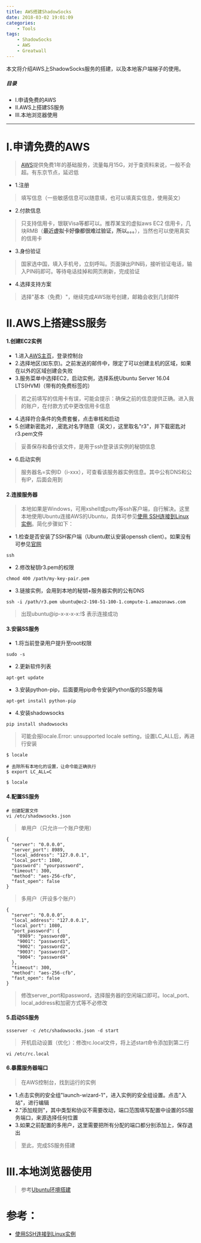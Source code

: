 ```yaml
---
title: AWS搭建ShadowSocks
date: 2018-03-02 19:01:09
categories:
    - Tools
tags:
    - ShadowSocks
    - AWS
    - Greatwall
---
```


本文将介绍AWS上ShadowSocks服务的搭建，以及本地客户端梯子的使用。

<!-- more -->

##### 目录
+ I.申请免费的AWS
+ II.AWS上搭建SS服务
+ III.本地浏览器使用

---

# I.申请免费的AWS

> [AWS](https://www.amazonaws.cn/)提供免费1年的基础服务，流量每月15G，对于查资料来说，一般不会超。有东京节点，延迟低

- 1.注册

> 填写信息（一些敏感信息可以随意填，也可以填真实信息，使用英文）

- 2.付款信息

> 只支持信用卡，银联Visa等都可以。推荐某宝的虚拟aws EC2 信用卡，几块RMB（**最近虚拟卡好像都很难过验证，所以。。。**），当然也可以使用真实的信用卡

- 3.身份验证

> 国家选中国，填入手机号，立刻呼叫。页面弹出PIN码，接听验证电话，输入PIN码即可。等待电话挂掉和网页刷新，完成验证

- 4.选择支持方案

> 选择"基本（免费）"，继续完成AWS账号创建，邮箱会收到几封邮件

# II.AWS上搭建SS服务

#### 1.创建EC2实例

- 1.进入[AWS主页](https://www.amazonaws.cn/)，登录控制台
- 2.选择地区(如东京)。之前发送的邮件中，限定了可以创建主机的区域，如果在以外的区域创建会失败
- 3.服务菜单中选择EC2，启动实例，选择系统Ubuntu Server 16.04 LTS(HVM)（带有的免费标签的）

> 若之前填写的信用卡有误，可能会提示：确保之前的信息提供正确。进入我的账户，在付款方式中更改信用卡信息

- 4.选择符合条件的免费套餐，点击审核和启动
- 5.创建新密匙对，,密匙对名字随意（英文），这里取名"r3"，并下载密匙对r3.pem文件

> 妥善保存和备份该文件，是用于ssh登录该实例的秘钥信息

- 6.启动实例

> 服务器名=实例ID（i-xxx），可查看该服务器实例信息。其中公有DNS和公有IP，后面会用到

#### 2.连接服务器

> 本地如果是Windows，可用xshell或putty等ssh客户端，自行解决。这里本地使用Ubuntu连接AWS的Ubuntu，具体可参见[使用 SSH连接到Linux 实例](https://docs.aws.amazon.com/zh_cn/AWSEC2/latest/UserGuide/AccessingInstancesLinux.html)。简化步骤如下：

- 1.检查是否安装了SSH客户端（Ubuntu默认安装openssh client）。如果没有可参见[官网](http://www.openssh.com/)

```
ssh
```

- 2.修改秘钥r3.pem的权限

```
chmod 400 /path/my-key-pair.pem
```

- 3.链接实例，会用到本地的秘钥+服务器实例的公有DNS

```
ssh -i /path/r3.pem ubuntu@ec2-198-51-100-1.compute-1.amazonaws.com
```

> 出现ubuntu@ip-x-x-x-x:!$ 表示连接成功

#### 3.安装SS服务

- 1.将当前登录用户提升至root权限

```
sudo -s
```

- 2.更新软件列表

```
apt-get update
```

- 3.安装python-pip，后面要用pip命令安装Python版的SS服务端

```
apt-get install python-pip
```

- 4.安装shadowsocks

```
pip install shadowsocks
```

> 可能会报locale.Error: unsupported locale setting，设置LC_ALL后，再进行安装

```
$ locale

# 去除所有本地化的设置，让命令能正确执行
$ export LC_ALL=C

$ locale
```

#### 4.配置SS服务

```
# 创建配置文件
vi /etc/shadowsocks.json
```

> 单用户（只允许一个账户使用）

```
{
  "server": "0.0.0.0",
  "server_port": 8989,
  "local_address": "127.0.0.1",
  "local_port": 1080,
  "password": "yourpassword",
  "timeout": 300,
  "method": "aes-256-cfb",
  "fast_open": false
}
```

> 多用户（开设多个账户）

```
{
  "server": "0.0.0.0",
  "local_address": "127.0.0.1",
  "local_port": 1080,
  "port_password": {
    "8989": "password0",
    "9001": "password1",
    "9002": "password2",
    "9003": "password3",
    "9004": "password4"
  },
  "timeout": 300,
  "method": "aes-256-cfb",
  "fast_open": false
}
```

> 修改server_port和password，选择服务器的空闲端口即可。local_port、local_address和加密方式等不必修改

#### 5.启动SS服务

```
ssserver -c /etc/shadowsocks.json -d start
```

> 开机启动设置（优化）：修改rc.local文件，将上述start命令添加到第二行

```
vi /etc/rc.local
```

#### 6.暴露服务器端口

> 在AWS控制台，找到运行的实例

- 1.点击实例的安全组"launch-wizard-1"，进入实例的安全组设置。点击"入站"，进行编辑
- 2."添加规则"，其中类型和协议不需要改动，端口范围填写配置中设置的SS服务端口，来源选择任何位置
- 3.如果之前配置的多用户，这里需要把所有分配的端口都分别添加上，保存退出

> 至此，完成SS服务搭建

# III.本地浏览器使用

> 参考[Ubuntu环境搭建](https://wocaishiliuke.github.io/linux/2018/06/30/Ubuntu01/)

# 参考：

- [使用SSH连接到Linux实例](https://docs.aws.amazon.com/zh_cn/AWSEC2/latest/UserGuide/AccessingInstancesLinux.html)